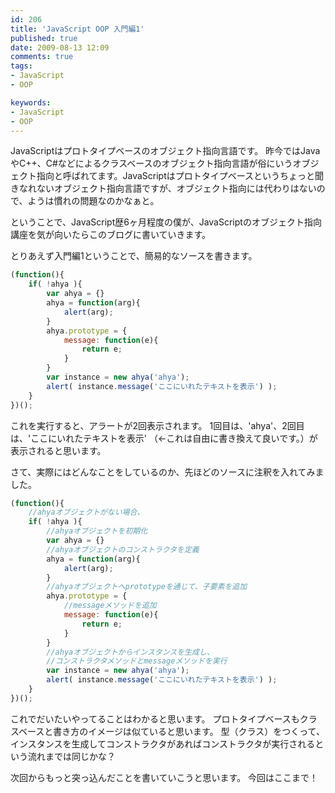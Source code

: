 ```yaml
---
id: 206
title: 'JavaScript OOP 入門編1'
published: true
date: 2009-08-13 12:09
comments: true
tags:
- JavaScript
- OOP

keywords:
- JavaScript
- OOP
---
```

JavaScriptはプロトタイプベースのオブジェクト指向言語です。
昨今ではJavaやC++、C#などによるクラスベースのオブジェクト指向言語が俗にいうオブジェクト指向と呼ばれてます。JavaScriptはプロトタイプベースというちょっと聞きなれないオブジェクト指向言語ですが、オブジェクト指向には代わりはないので、ようは慣れの問題なのかなぁと。

ということで、JavaScript歴6ヶ月程度の僕が、JavaScriptのオブジェクト指向講座を気が向いたらこのブログに書いていきます。

とりあえず入門編1ということで、簡易的なソースを書きます。


```JavaScript
(function(){
    if( !ahya ){
        var ahya = {}
        ahya = function(arg){
            alert(arg);
        }
        ahya.prototype = {
            message: function(e){
                return e;
            }
        }
        var instance = new ahya('ahya');
        alert( instance.message('ここにいれたテキストを表示') );
    }
})();
```

これを実行すると、アラートが2回表示されます。
1回目は、'ahya'、2回目は、'ここにいれたテキストを表示' （←これは自由に書き換えて良いです。）が表示されると思います。

さて、実際にはどんなことをしているのか、先ほどのソースに注釈を入れてみました。


```JavaScript
(function(){
    //ahyaオブジェクトがない場合、
    if( !ahya ){
        //ahyaオブジェクトを初期化
        var ahya = {}
        //ahyaオブジェクトのコンストラクタを定義
        ahya = function(arg){
            alert(arg);
        }
        //ahyaオブジェクトへprototypeを通じて、子要素を追加
        ahya.prototype = {
            //messageメソッドを追加
            message: function(e){
                return e;
            }
        }
        //ahyaオブジェクトからインスタンスを生成し、
        //コンストラクタメソッドとmessageメソッドを実行
        var instance = new ahya('ahya');
        alert( instance.message('ここにいれたテキストを表示') );
    }
})();
```

これでだいたいやってることはわかると思います。
プロトタイプベースもクラスベースと書き方のイメージは似ていると思います。
型（クラス）をつくって、インスタンスを生成してコンストラクタがあればコンストラクタが実行されるという流れまでは同じかな？

次回からもっと突っ込んだことを書いていこうと思います。
今回はここまで！
